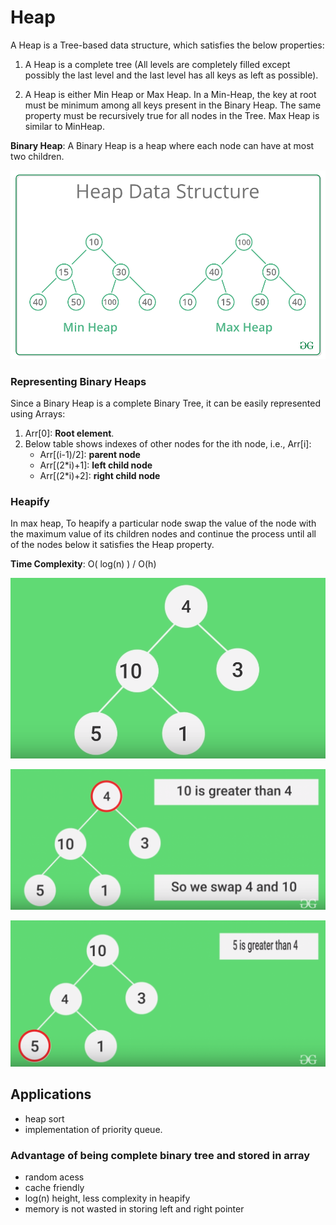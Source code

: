 # Heap
 A Heap is a Tree-based data structure, which satisfies the below properties:
 1. A Heap is a complete tree (All levels are completely filled except possibly the last level and the last level has all keys as left as possible).

 2. A Heap is either Min Heap or Max Heap. In a Min-Heap, the key at root must be minimum among all keys present in the Binary Heap. The same property must be recursively true for all nodes in the Tree. Max Heap is similar to MinHeap.

 **Binary Heap**: A Binary Heap is a heap where each node can have at most two children.

 ![](images/heap1.png)

 ### Representing Binary Heaps
 Since a Binary Heap is a complete Binary Tree, it can be easily represented using Arrays:
 1. Arr[0]: **Root element**.
 2. Below table shows indexes of other nodes for the ith node, i.e., Arr[i]:
    - Arr[(i-1)/2]: **parent node**
    - Arr[(2*i)+1]: **left child node**
    - Arr[(2*i)+2]: **right child node**

 ### Heapify
 In max heap, To heapify a particular node swap the value of the node with the maximum value of its children nodes and continue the process until all of the nodes below it satisfies the Heap property.

 **Time Complexity**:  O( log(n) )  /  O(h)
 
 ![](images/heap2.png)

 ![](images/heap3.png)
 
 ![](images/heap4.png)


 ## Applications
 - heap sort
 - implementation of priority queue.

 ### Advantage of being complete binary tree and stored in array
 - random acess
 - cache friendly
 - log(n) height, less complexity in heapify
 - memory is not wasted in storing left and right pointer

